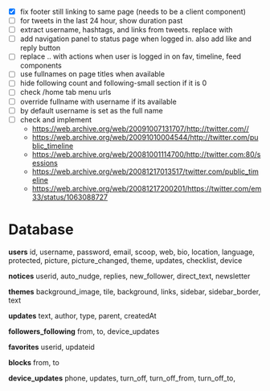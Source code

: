 - [x] fix footer still linking to same page (needs to be a client component)
- [ ] for tweets in the last 24 hour, show duration past
- [ ] extract username, hashtags, and links from tweets. replace with <Link>
- [ ] add navigation panel to status page when logged in. also add like and reply button
- [ ] replace .. with actions when user is logged in on fav, timeline, feed components
- [ ] use fullnames on page titles when available
- [ ] hide following count and following-small section if it is 0
- [ ] check /home tab menu urls
- [ ] override fullname with username if its available
- [ ] by default username is set as the full name
- [ ] check and implement
  - https://web.archive.org/web/20091007131707/http://twitter.com//
  - https://web.archive.org/web/20091010004544/http://twitter.com/public_timeline
  - https://web.archive.org/web/20081001114700/http://twitter.com:80/sessions
  - https://web.archive.org/web/20081217013517/twitter.com/public_timeline
  - https://web.archive.org/web/20081217200201/https://twitter.com/em33/status/1063088727

# Database

**users**
id, username, password, email, scoop, web, bio, location, language, protected, picture, picture_changed, theme, updates, checklist, device

**notices**
userid, auto_nudge, replies, new_follower, direct_text, newsletter

**themes**
background_image, tile, background, links, sidebar, sidebar_border, text

**updates**
text, author, type, parent, createdAt

**followers_following**
from, to, device_updates

**favorites**
userid, updateid

**blocks**
from, to

**device_updates**
phone, updates, turn_off, turn_off_from, turn_off_to,
